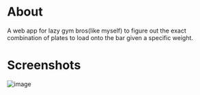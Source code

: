 # About
A web app for lazy gym bros(like myself) to figure out the exact combination of plates to load onto the bar given a specific weight.

# Screenshots
![image](https://github.com/jkbhk/how-many-plates/blob/main/how-many-plates/src/assets/ss1.jpg)


